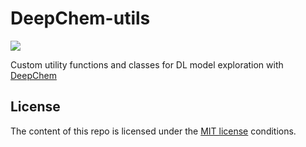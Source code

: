 # DeepChem-utils

<a target="_blank" href="https://cookiecutter-data-science.drivendata.org/">
    <img src="https://img.shields.io/badge/CCDS-Project%20template-328F97?logo=cookiecutter" />
</a>

Custom utility functions and classes for DL model exploration with [DeepChem](https://github.com/deepchem/deepchem)

## License

The content of this repo is licensed under the [MIT license](./LICENSE) conditions.